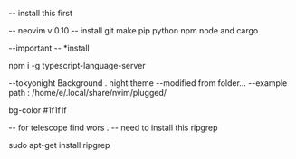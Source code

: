 -- install this first


-- neovim v 0.10
-- install git make pip python npm node and cargo



--important
-- *install 

npm i -g typescript-language-server


--tokyonight Background . night theme
--modified from folder...
--example path : /home/e/.local/share/nvim/plugged/

bg-color #1f1f1f


-- for telescope find wors .
-- need to install this ripgrep

 sudo apt-get install ripgrep


